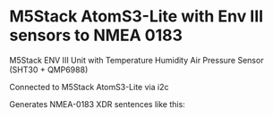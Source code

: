 # M5Stack AtomS3-Lite with Env III sensors to NMEA 0183

M5Stack ENV III Unit with Temperature Humidity Air Pressure Sensor (SHT30 + QMP6988)

Connected to M5Stack AtomS3-Lite via i2c

Generates NMEA-0183 XDR sentences like this:

````
````
